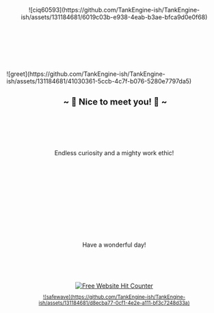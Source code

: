 <p align="center">
![ciq60593](https://github.com/TankEngine-ish/TankEngine-ish/assets/131184681/6019c03b-e938-4eab-b3ae-bfca9d0e0f68)
</p>


<br />
<br />
<br />
<br />
<br />
<br />
![greet](https://github.com/TankEngine-ish/TankEngine-ish/assets/131184681/41030361-5ccb-4c7f-b076-5280e7797da5)

<h2 align="center" style="font-size: 20px"> ~ 📇 Nice to meet you! 📇 ~</h2>
<br />
<br />

<br />
<br />

<p align="center">
Endless curiosity and a mighty work ethic!
</p>

<br />
<br />
<br />
<br />
<br />
<br />
<br />
<br />
<br />
<br />

<p align="center">
Have a wonderful day!
</p>

<br />
<br />
<br />
<p align="center">

</p>

<div align='center'><a href='https://www.free-website-hit-counter.com'><img src='https://www.free-website-hit-counter.com/c.php?d=9&id=157178&s=16' border='0' alt='Free Website Hit Counter'></a><br / ><small><a href='https://www.free-website-hit-counter.com'></div>
 
 <p align="center">
![safewave](https://github.com/TankEngine-ish/TankEngine-ish/assets/131184681/d8ecba77-0cf1-4e2e-a111-bf3c7248d33a)
</p>
